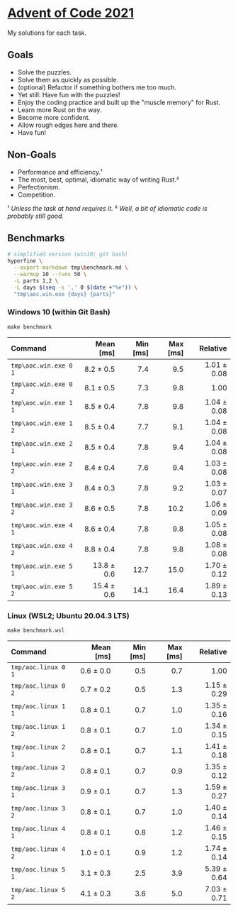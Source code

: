 # [Advent of Code 2021]

My solutions for each task.

## Goals

- Solve the puzzles.
- Solve them as quickly as possible.
- (optional) Refactor if something bothers me too much.
- Yet still: Have fun with the puzzles!
- Enjoy the coding practice and built up the "muscle memory" for Rust.
- Learn more Rust on the way.
- Become more confident.
- Allow rough edges here and there.
- Have fun!

## Non-Goals

- Performance and efficiency.¹
- The most, best, optimal, idiomatic way of writing Rust.²
- Perfectionism.
- Competition.

¹ _Unless the task at hand requires it._
² _Well, a bit of idiomatic code is probably still good._

## Benchmarks

```sh
# simplified version (win10; git bash)
hyperfine \
  --export-markdown tmp\benchmark.md \
  --warmup 10 --runs 50 \
  -L parts 1,2 \
  -L days $(seq -s ',' 0 $(date +"%e")) \
  "tmp\aoc.win.exe {days} {parts}"
```

### Windows 10 (within Git Bash)

`make benchmark`

| Command | Mean [ms] | Min [ms] | Max [ms] | Relative |
|:---|---:|---:|---:|---:|
| `tmp\aoc.win.exe 0 1` | 8.2 ± 0.5 | 7.4 | 9.5 | 1.01 ± 0.08 |
| `tmp\aoc.win.exe 0 2` | 8.1 ± 0.5 | 7.3 | 9.8 | 1.00 |
| `tmp\aoc.win.exe 1 1` | 8.5 ± 0.4 | 7.8 | 9.8 | 1.04 ± 0.08 |
| `tmp\aoc.win.exe 1 2` | 8.5 ± 0.4 | 7.7 | 9.1 | 1.04 ± 0.08 |
| `tmp\aoc.win.exe 2 1` | 8.5 ± 0.4 | 7.8 | 9.4 | 1.04 ± 0.08 |
| `tmp\aoc.win.exe 2 2` | 8.4 ± 0.4 | 7.6 | 9.4 | 1.03 ± 0.08 |
| `tmp\aoc.win.exe 3 1` | 8.4 ± 0.3 | 7.8 | 9.2 | 1.03 ± 0.07 |
| `tmp\aoc.win.exe 3 2` | 8.6 ± 0.5 | 7.8 | 10.2 | 1.06 ± 0.09 |
| `tmp\aoc.win.exe 4 1` | 8.6 ± 0.4 | 7.8 | 9.8 | 1.05 ± 0.08 |
| `tmp\aoc.win.exe 4 2` | 8.8 ± 0.4 | 7.8 | 9.8 | 1.08 ± 0.08 |
| `tmp\aoc.win.exe 5 1` | 13.8 ± 0.6 | 12.7 | 15.0 | 1.70 ± 0.12 |
| `tmp\aoc.win.exe 5 2` | 15.4 ± 0.6 | 14.1 | 16.4 | 1.89 ± 0.13 |

### Linux (WSL2; Ubuntu 20.04.3 LTS)

`make benchmark.wsl`

| Command | Mean [ms] | Min [ms] | Max [ms] | Relative |
|:---|---:|---:|---:|---:|
| `tmp/aoc.linux 0 1` | 0.6 ± 0.0 | 0.5 | 0.7 | 1.00 |
| `tmp/aoc.linux 0 2` | 0.7 ± 0.2 | 0.5 | 1.3 | 1.15 ± 0.29 |
| `tmp/aoc.linux 1 1` | 0.8 ± 0.1 | 0.7 | 1.0 | 1.35 ± 0.16 |
| `tmp/aoc.linux 1 2` | 0.8 ± 0.1 | 0.7 | 1.0 | 1.34 ± 0.15 |
| `tmp/aoc.linux 2 1` | 0.8 ± 0.1 | 0.7 | 1.1 | 1.41 ± 0.18 |
| `tmp/aoc.linux 2 2` | 0.8 ± 0.1 | 0.7 | 0.9 | 1.35 ± 0.12 |
| `tmp/aoc.linux 3 1` | 0.9 ± 0.1 | 0.7 | 1.3 | 1.59 ± 0.27 |
| `tmp/aoc.linux 3 2` | 0.8 ± 0.1 | 0.7 | 1.0 | 1.40 ± 0.14 |
| `tmp/aoc.linux 4 1` | 0.8 ± 0.1 | 0.8 | 1.2 | 1.46 ± 0.15 |
| `tmp/aoc.linux 4 2` | 1.0 ± 0.1 | 0.9 | 1.2 | 1.74 ± 0.14 |
| `tmp/aoc.linux 5 1` | 3.1 ± 0.3 | 2.5 | 3.9 | 5.39 ± 0.64 |
| `tmp/aoc.linux 5 2` | 4.1 ± 0.3 | 3.6 | 5.0 | 7.03 ± 0.71 |

<!-- links -->

[Advent of Code 2021]: https://adventofcode.com/2021
